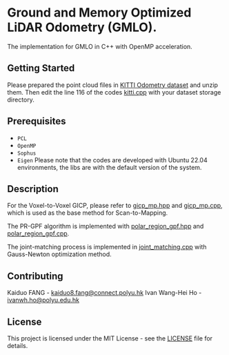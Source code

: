 # Ground and Memory Optimized LiDAR Odometry (GMLO).

The implementation for GMLO in C++ with OpenMP acceleration. 

## Getting Started

Please prepared the point cloud files in [KITTI Odometry dataset](https://www.cvlibs.net/datasets/kitti/eval_odometry.php) and unzip them. Then edit the line 116 of the codes [kitti.cpp](./exec/kitti.cpp) with your dataset storage directory.

## Prerequisites

* `PCL`
* `OpenMP`
* `Sophus`
* `Eigen`
Please note that the codes are developed with Ubuntu 22.04 environments, the libs are with the default version of the system.

## Description

For the Voxel-to-Voxel GICP, please refer to [gicp_mp.hpp](./include/gicp_mp.hpp) and [gicp_mp.cpp](./src/gicp_mp.cpp), which is used as the base method for Scan-to-Mapping.

The PR-GPF algorithm is implemented with [polar_region_gpf.hpp](./include/polar_region_gpf.hpp) and [polar_region_gpf.cpp](./src/polar_region_gpf.cpp).

The joint-matching process is implemented in [joint_matching.cpp](./src/joint_matching.cpp) with Gauss-Newton optimization method.


## Contributing

Kaiduo FANG      - kaiduo8.fang@connect.polyu.hk
Ivan Wang-Hei Ho - ivanwh.ho@polyu.edu.hk

## License

This project is licensed under the MIT License - see the [LICENSE](./LICENSE) file for details.
